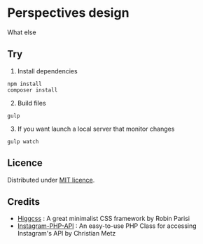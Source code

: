 Perspectives design
===================

What else

Try
-----------------------

1) Install dependencies

```
npm install
composer install
```

2) Build files

```
gulp
```

3) If you want launch a local server that monitor changes

```
gulp watch
```

Licence
-------

Distributed under [MIT licence](LICENSE).

Credits
-------

* [Higgcss](https://github.com/robinparisi/higgcss/) : A great minimalist CSS framework by Robin Parisi
* [Instagram-PHP-API](http://cosenary.github.com/Instagram-PHP-API) : An easy-to-use PHP Class for accessing Instagram's API by Christian Metz